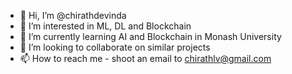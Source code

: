 - 👋 Hi, I’m @chirathdevinda
- 👀 I’m interested in ML, DL and Blockchain
- 🌱 I’m currently learning AI and Blockchain in Monash University
- 💞️ I’m looking to collaborate on similar projects
- 📫 How to reach me - shoot an email to chirathlv@gmail.com

<!---
chirathdevinda/chirathdevinda is a ✨ special ✨ repository because its `README.md` (this file) appears on your GitHub profile.
You can click the Preview link to take a look at your changes.
--->
